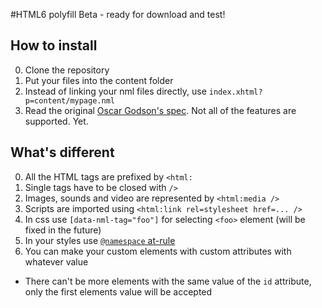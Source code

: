 #HTML6 polyfill
Beta - ready for download and test!

## How to install
 0. Clone the repository
 1. Put your files into the content folder
 2. Instead of linking your nml files directly,
    use `index.xhtml?p=content/mypage.nml`
 4. Read the original [Oscar Godson's spec](http://html6spec.com).
    Not all of the features are supported. Yet.

## What's different
 0. All the HTML tags are prefixed by `<html:`
 1. Single tags have to be closed with `/>`
 2. Images, sounds and video are represented by `<html:media />`
 3. Scripts are imported using `<html:link rel=stylesheet href=... />`
 4. In css use `[data-nml-tag="foo"]` for selecting `<foo>` element (will be fixed in the future)
 5. In your styles use [`@namespace` at-rule](https://developer.mozilla.org/en-US/docs/Web/CSS/@namespace)
 6. You can make your custom elements with custom attributes with whatever value
  * There can't be more elements with the same value of the `id` attribute, only the first elements value will be accepted
